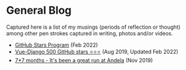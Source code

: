 # General Blog

Captured here is a list of my musings (periods of reflection or thought) among other pen strokes captured in writing, photos and/or videos.

- [GitHub Stars Program][github-stars] (Feb 2022)
- [Vue-Django 500 GitHub stars :star::star::star:][vue-django] (Aug 2019, Updated Feb 2022)
- [7*7 months - It's been a great run at Andela][andela] (Nov 2019)

[vue-django]: /blog/vue-django
[andela]: /blog/andela
[github-stars]: /blog/github-stars
